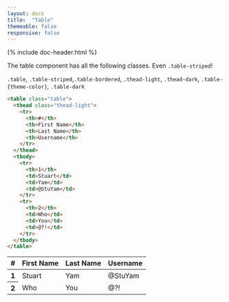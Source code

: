 ```yaml
---
layout: docs
title:  "Table"
themeable: false
responsive: false
---
```

{% include doc-header.html %}

The table component has all the following classes. Even `.table-striped`!

 `.table`, `.table-striped`,`.table-bordered`, `.thead-light`, `.thead-dark`, `.table-{theme-color}`, `.table-dark`

```html
<table class="table">
  <thead class="thead-light">
    <tr>
      <th>#</th>
      <th>First Name</th>
      <th>Last Name</th>
      <th>Username</th>
    </tr>
  </thead>
  <tbody>
    <tr>
      <th>1</th>
      <td>Stuart</td>
      <td>Yam</td>
      <td>@StuYam</td>
    </tr>
    <tr>
      <th>2</th>
      <td>Who</td>
      <td>You</td>
      <td>@?!</td>
    </tr>
  </tbody>
</table>
```

<table class="table">
  <thead class="thead-light">
    <tr>
      <th>#</th>
      <th>First Name</th>
      <th>Last Name</th>
      <th>Username</th>
    </tr>
  </thead>
  <tbody>
    <tr>
      <th>1</th>
      <td>Stuart</td>
      <td>Yam</td>
      <td>@StuYam</td>
    </tr>
    <tr>
      <th>2</th>
      <td>Who</td>
      <td>You</td>
      <td>@?!</td>
    </tr>
  </tbody>
</table>
